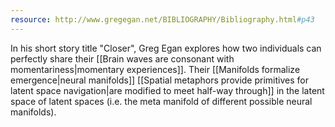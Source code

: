 ```yaml
---
resource: http://www.gregegan.net/BIBLIOGRAPHY/Bibliography.html#p43
---
```


In his short story title "Closer", Greg Egan explores how two individuals can perfectly share their [[Brain waves are consonant with momentariness|momentary experiences]]. Their [[Manifolds formalize emergence|neural manifolds]] [[Spatial metaphors provide primitives for latent space navigation|are modified to meet half-way through]] in the latent space of latent spaces (i.e. the meta manifold of different possible neural manifolds).